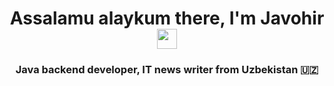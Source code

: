 <h1 align="center">Assalamu alaykum there, I'm <a target="_blank">Javohir</a> 
<img src="https://github.com/blackcater/blackcater/raw/main/images/Hi.gif" height="32"/></h1>
<h3 align="center">Java backend developer, IT news writer from Uzbekistan 🇺🇿</h3>


